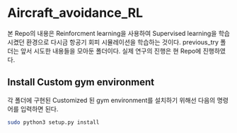 # Aircraft_avoidance_RL
본 Repo의 내용은 Reinforcment learning을 사용하여 Supervised learning을 학습시켰던 환경으로 다시금 항공기 회피 시뮬레이션을 학습하는 것이다.  previous_try 폴더는 앞서 시도한 내용들을 모아둔 폴더이다. 실제 연구의 진행은 현 Repo에 진행하였다. 

## Install Custom gym environment
각 폴더에 구현된 Customized 된 gym environment를 설치하기 위해선 다음의 명령어를 입력하면 된다.
```bash
sudo python3 setup.py install
```
